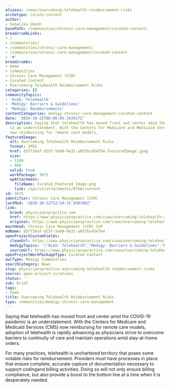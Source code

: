 ```yaml
---
aliases: /news/overcoming-telehealth-reimbursement-risks
archetype: curate-content
author:
- Sonalika Ghosh
basePath: /communities/chronic-care-management/curated-content/
breadcrumbLinks:
- /
- /communities/
- /communities/chronic-care-management/
- /communities/chronic-care-management/curated-content
- '#'
breadcrumbs:
- Home
- Communities
- Chronic Care Management (CCM)
- Curated Content
- Overcoming Telehealth Reimbursement Risks
categories: []
communityTopics:
- 'KLAS: Telehealth'
- 'Medigy: Barriers & Guidelines'
- 'Medigy: Reimbursements'
contentCategories: medigy-chronic-care-management-curated-content
date: '2020-10-22T06:06:05.342817Z'
description: Saying that telehealth has moved front and center amid the COVID-19 pandemic
  is an understatement. With the Centers for Medicare and Medicaid Services (CMS)
  now reimbursing for remote care models,
featuredImage:
  alt: Overcoming Telehealth Reimbursement Risks
  format: JPEG
  href: d5f716af-d25f-5e90-9e31-a057bc4547b4-featuredImage.jpeg
  size:
  - 1100
  - 600
  valid: true
  workPackage: 3675
  wpAttachment:
    fileName: Curated_Featured_Image.png
    link: /api/v3/attachments/9768/content
id: 3675
identifier: Chronic Care Management (CCM)
lastMod: '2020-10-22T12:54:15.850100Z'
link:
  brand: physicianspractice.com
  href: https://www.physicianspractice.com/view/overcoming-telehealth-reimbursement-risks
  original: https://www.physicianspractice.com/view/overcoming-telehealth-reimbursement-risks
mastHead: Chronic Care Management (CCM) CoP
mdName: d5f716af-d25f-5e90-9e31-a057bc4547b4
openProjectCustomFields:
  cleanUrl: https://www.physicianspractice.com/view/overcoming-telehealth-reimbursement-risks
  medigyTopics: '["KLAS: Telehealth","Medigy: Barriers & Guidelines","Medigy: Reimbursements"]'
  sourceUrl: https://www.physicianspractice.com/view/overcoming-telehealth-reimbursement-risks
openProjectWorkPackageType: Curated Content
owlType: Medigy Communities
searchCategory: News
slug: physicianspractice-overcoming-telehealth-reimbursement-risks
source: open-project-curations
status: ''
sub: brief
tags:
- news
title: Overcoming Telehealth Reimbursement Risks
type: communities/medigy-chronic-care-management
---
```


<p>Saying that telehealth has moved front and center amid the COVID-19 pandemic is an understatement. With the Centers for Medicare and Medicaid Services (CMS) now reimbursing for remote care models, adoption of telehealth is rapidly advancing as physicians strive to overcome barriers to continuity of care and maintain operations amid stay-at-home orders.&nbsp;</p><p>For many practices, telehealth is unchartered territory that poses some notable risks for reimbursement. Providers must&nbsp;have processes in place that ensure complete, accurate capture of documentation necessary to support codingand billing activities. Doing so will not only ensure billing compliance, but also provide a boost to the bottom line at a time when it is desperately needed.&nbsp;</p>